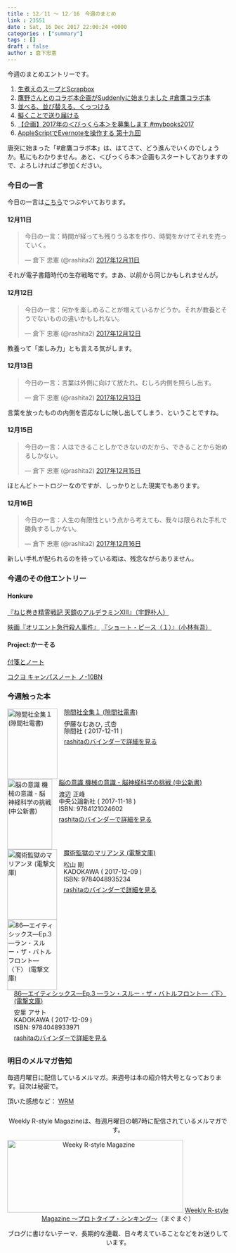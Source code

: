```yaml
---
title : 12／11 〜 12／16　今週のまとめ
link : 23551
date : Sat, 16 Dec 2017 22:00:24 +0000
categories : ["summary"]
tags : []
draft : false
author : 倉下忠憲
---
```


今週のまとめエントリーです。
 
<ol>
<li><a href="https://rashita.net/blog/?p=23509" title="生煮えのスープとScrapbox – R-style">生煮えのスープとScrapbox</a></li>
<li><a href="https://rashita.net/blog/?p=23514" title="鷹野さんとのコラボ本企画がSuddenlyに始まりました #倉鷹コラボ本 – R-style">鷹野さんとのコラボ本企画がSuddenlyに始まりました #倉鷹コラボ本</a></li>
<li><a href="https://rashita.net/blog/?p=23519" title="並べる、並び替える、くっつける – R-style">並べる、並び替える、くっつける</a></li>
<li><a href="https://rashita.net/blog/?p=23530" title="擬くことで送り届ける – R-style">擬くことで送り届ける</a>	</li>
<li><a href="https://rashita.net/blog/?p=23535" title="【企画】2017年の＜びっくら本＞を募集します #mybooks2017 – R-style">【企画】2017年の＜びっくら本＞を募集します #mybooks2017</a></li>
<li><a href="https://rashita.net/blog/?p=23544" title="AppleScriptでEvernoteを操作する 第十九回 – R-style">AppleScriptでEvernoteを操作する 第十九回</a></li>
</ol>

唐突に始まった「#倉鷹コラボ本」は、はてさて、どう進んでいくのでしょうか。私にもわかりません。あと、＜びっくら本＞企画もスタートしておりますので、よろしければご参加ください。

<h3>今日の一言</h3>

今日の一言は<a href="http://twitter.com/rashita2 ">こちら</a>でつぶやいております。

<h4>12月11日</h4>

<blockquote class="twitter-tweet" data-lang="ja"><p lang="ja" dir="ltr">今日の一言：時間が経っても残りうる本を作り、時間をかけてそれを売っていく。</p>&mdash; 倉下 忠憲 (@rashita2) <a href="https://twitter.com/rashita2/status/940046590638567430?ref_src=twsrc%5Etfw">2017年12月11日</a></blockquote>
<script async src="https://platform.twitter.com/widgets.js" charset="utf-8"></script>

それが電子書籍時代の生存戦略です。まあ、以前から同じかもしれませんが。

<h4>12月12日</h4>

<blockquote class="twitter-tweet" data-lang="ja"><p lang="ja" dir="ltr">今日の一言：何かを楽しめることが増えているかどうか。それが教養とそうでないものの違いかもしれない。</p>&mdash; 倉下 忠憲 (@rashita2) <a href="https://twitter.com/rashita2/status/940385049437921281?ref_src=twsrc%5Etfw">2017年12月12日</a></blockquote>
<script async src="https://platform.twitter.com/widgets.js" charset="utf-8"></script>

教養って「楽しみ力」とも言える気がします。


<h4>12月13日</h4>

<blockquote class="twitter-tweet" data-lang="ja"><p lang="ja" dir="ltr">今日の一言：言葉は外側に向けて放たれ、むしろ内側を照らし出す。</p>&mdash; 倉下 忠憲 (@rashita2) <a href="https://twitter.com/rashita2/status/940860494977650688?ref_src=twsrc%5Etfw">2017年12月13日</a></blockquote>
<script async src="https://platform.twitter.com/widgets.js" charset="utf-8"></script>

言葉を放ったものの内側を否応なしに映し出してしまう、ということですね。


<h4>12月15日</h4>

<blockquote class="twitter-tweet" data-lang="ja"><p lang="ja" dir="ltr">今日の一言：人はできることしかできないのだから、できることから始めるしかない。</p>&mdash; 倉下 忠憲 (@rashita2) <a href="https://twitter.com/rashita2/status/941482272733126656?ref_src=twsrc%5Etfw">2017年12月15日</a></blockquote>
<script async src="https://platform.twitter.com/widgets.js" charset="utf-8"></script>

ほとんどトートロジーなのですが、しっかりとした現実でもあります。

<h4>12月16日</h4>

<blockquote class="twitter-tweet" data-lang="ja"><p lang="ja" dir="ltr">今日の一言：人生の有限性という点から考えても、我々は限られた手札で勝負するしかない。</p>&mdash; 倉下 忠憲 (@rashita2) <a href="https://twitter.com/rashita2/status/941845281556987904?ref_src=twsrc%5Etfw">2017年12月16日</a></blockquote>
<script async src="https://platform.twitter.com/widgets.js" charset="utf-8"></script>

新しい手札が配られるのを待っている暇は、残念ながらありません。

<h3>今週のその他エントリー</h3>

<H4>Honkure</H4>

<a href="http://honkure.net/rbook/archives/2534" title="『ねじ巻き精霊戦記 天鏡のアルデラミンXIII』（宇野朴人） – Honkure">『ねじ巻き精霊戦記 天鏡のアルデラミンXIII』（宇野朴人）</a>

<a href="http://honkure.net/rbook/archives/2538" title="映画『オリエント急行殺人事件』 – Honkure">映画『オリエント急行殺人事件』</a>
<a href="http://honkure.net/rbook/archives/2541" title="『ショート・ピース（１）』（小林有吾） – Honkure">『ショート・ピース（１）』（小林有吾）</a>

<H4>Project:かーそる</H4>

<a href="http://honkure.net/cursor/?p=890" title="付箋とノート – Project:かーそる">付箋とノート</a>

<a href="http://honkure.net/cursor/?p=894" title="コクヨ　キャンパスノート ノ-10BN – Project:かーそる">コクヨ キャンパスノート ノ-10BN</a>


<H3>今週触った本</H3>

<div class="mm-middle" style="margin-bottom:0px;"><div class="mm-image" style="float:left;"><a href="http://www.amazon.co.jp/exec/obidos/ASIN/B078758LMD/rashita1000-22 /ref=nosim" target="_blank"><img src="https://images-fe.ssl-images-amazon.com/images/I/618LRWpfsDL._SL160_.jpg" alt="隙間社全集１ (隙間社電書)" title="隙間社全集１ (隙間社電書)" width="114" height="160" border="0" /></a></div><div class="mm-content" style="float:left;margin-left:15px;line-height:120%"><div class="mm-title" style="line-height:120%"><a href="http://www.amazon.co.jp/exec/obidos/ASIN/B078758LMD/rashita1000-22 /ref=nosim" target="_blank">隙間社全集１ (隙間社電書)</a></div><div class="mm-detail" style="margin-top:10px;">伊藤なむあひ, 弍杏<br />隙間社 ( 2017-12-11 )<br /><div style="margin:7px 0px"><a href="http://mediamarker.net/u/rashita/?asin=B078758LMD" target="_blank">rashitaのバインダーで詳細を見る</a></div></div></div><div style="clear:left"></div></div>


<div class="mm-middle" style="margin-bottom:0px;"><div class="mm-image" style="float:left;"><a href="http://www.amazon.co.jp/exec/obidos/ASIN/4121024605/rashita1000-22 /ref=nosim" target="_blank"><img src="https://images-fe.ssl-images-amazon.com/images/I/41Gtw-PCEjL._SL160_.jpg" alt="脳の意識 機械の意識 - 脳神経科学の挑戦 (中公新書)" title="脳の意識 機械の意識 - 脳神経科学の挑戦 (中公新書)" width="102" height="160" border="0" /></a></div><div class="mm-content" style="float:left;margin-left:15px;line-height:120%"><div class="mm-title" style="line-height:120%"><a href="http://www.amazon.co.jp/exec/obidos/ASIN/4121024605/rashita1000-22 /ref=nosim" target="_blank">脳の意識 機械の意識 - 脳神経科学の挑戦 (中公新書)</a></div><div class="mm-detail" style="margin-top:10px;">渡辺 正峰<br />中央公論新社 ( 2017-11-18 )<br />ISBN: 9784121024602<br /><div style="margin:7px 0px"><a href="http://mediamarker.net/u/rashita/?asin=4121024605" target="_blank">rashitaのバインダーで詳細を見る</a></div></div></div><div style="clear:left"></div></div>


<div class="mm-middle" style="margin-bottom:0px;"><div class="mm-image" style="float:left;"><a href="http://www.amazon.co.jp/exec/obidos/ASIN/4048935232/rashita1000-22 /ref=nosim" target="_blank"><img src="https://images-fe.ssl-images-amazon.com/images/I/61jP6B1JqAL._SL160_.jpg" alt="魔術監獄のマリアンヌ (電撃文庫)" title="魔術監獄のマリアンヌ (電撃文庫)" width="113" height="160" border="0" /></a></div><div class="mm-content" style="float:left;margin-left:15px;line-height:120%"><div class="mm-title" style="line-height:120%"><a href="http://www.amazon.co.jp/exec/obidos/ASIN/4048935232/rashita1000-22 /ref=nosim" target="_blank">魔術監獄のマリアンヌ (電撃文庫)</a></div><div class="mm-detail" style="margin-top:10px;">松山 剛<br />KADOKAWA ( 2017-12-09 )<br />ISBN: 9784048935234<br /><div style="margin:7px 0px"><a href="http://mediamarker.net/u/rashita/?asin=4048935232" target="_blank">rashitaのバインダーで詳細を見る</a></div></div></div><div style="clear:left"></div></div>

<div class="mm-middle" style="margin-bottom:0px;"><div class="mm-image" style="float:left;"><a href="http://www.amazon.co.jp/exec/obidos/ASIN/4048933973/rashita1000-22 /ref=nosim" target="_blank"><img src="https://images-fe.ssl-images-amazon.com/images/I/61FJxwSI-jL._SL160_.jpg" alt="86―エイティシックス―Ep.3 ―ラン・スルー・ザ・バトルフロント―〈下〉 (電撃文庫)" title="86―エイティシックス―Ep.3 ―ラン・スルー・ザ・バトルフロント―〈下〉 (電撃文庫)" width="113" height="160" border="0" /></a></div><div class="mm-content" style="float:left;margin-left:15px;line-height:120%"><div class="mm-title" style="line-height:120%"><a href="http://www.amazon.co.jp/exec/obidos/ASIN/4048933973/rashita1000-22 /ref=nosim" target="_blank">86―エイティシックス―Ep.3 ―ラン・スルー・ザ・バトルフロント―〈下〉 (電撃文庫)</a></div><div class="mm-detail" style="margin-top:10px;">安里  アサト<br />KADOKAWA ( 2017-12-09 )<br />ISBN: 9784048933971<br /><div style="margin:7px 0px"><a href="http://mediamarker.net/u/rashita/?asin=4048933973" target="_blank">rashitaのバインダーで詳細を見る</a></div></div></div><div style="clear:left"></div></div>


<h3>明日のメルマガ告知</h3>

毎週月曜日に配信しているメルマガ。来週号は本の紹介特大号となっております。目次は秘密で。

頂いた感想など：
<a class="twitter-timeline"  href="https://twitter.com/rashita2/timelines/427262290753097729"  data-widget-id="427265271171010561">WRM</a>
    <script>!function(d,s,id){var js,fjs=d.getElementsByTagName(s)[0],p=/^http:/.test(d.location)?'http':'https';if(!d.getElementById(id)){js=d.createElement(s);js.id=id;js.src=p+"://platform.twitter.com/widgets.js";fjs.parentNode.insertBefore(js,fjs);}}(document,"script","twitter-wjs");</script>


<div style="text-align:center;margin-top:25px;">
Weekly R-style Magazineは、毎週月曜日の朝7時に配信されているメルマガです。

<a href="http://www.mag2.com/m/0001185133.html" target="_blank"><img src="http://rashita.net/blog/wp-content/uploads/2010/09/mmbanner.jpg" alt="Weeky R-style Magazine" width="400" height="165" class="alignnone size-full wp-image-12201" /></a>
<a href="http://www.mag2.com/m/0001185133.html" target="_blank">Weekly R-style Magazine ～プロトタイプ・シンキング～</a>（まぐまぐ）

ブログに書けないテーマ、長期的な連載、日々考えていることなどをお送りしています。
</div> 